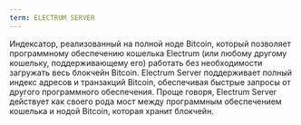 ```yaml
---
term: ELECTRUM SERVER
---
```


Индексатор, реализованный на полной ноде Bitcoin, который позволяет программному обеспечению кошелька Electrum (или любому другому кошельку, поддерживающему его) работать без необходимости загружать весь блокчейн Bitcoin. Electrum Server поддерживает полный индекс адресов и транзакций Bitcoin, обеспечивая быстрые запросы от другого программного обеспечения. Проще говоря, Electrum Server действует как своего рода мост между программным обеспечением кошелька и нодой Bitcoin, которая хранит блокчейн.